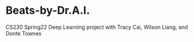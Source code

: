 # Beats-by-Dr.A.I.
CS230 Spring22 Deep Learning project with Tracy Cai, Wilson Liang, and Donte Townes
